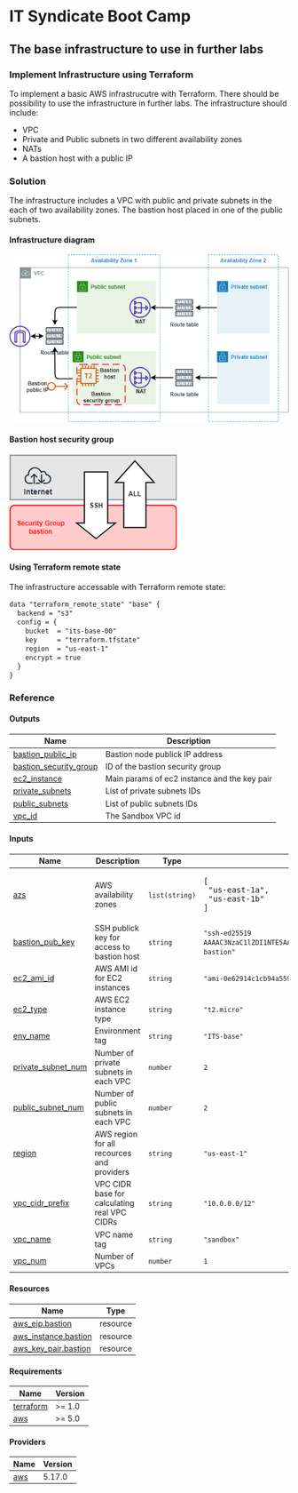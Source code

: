 <!-- BEGIN_TF_DOCS -->
# IT Syndicate Boot Camp
## The base infrastructure to use in further labs
### Implement Infrastructure using Terraform
To implement a basic AWS infrastrucutre with Terraform. There should be possibility to use the infrastructure in further labs. The infrastructure should include:
- VPC
- Private and Public subnets in two different availability zones
- NATs
- A bastion host with a public IP

### Solution
The infrastructure includes a VPC with public and private subnets in the each of two availability zones. The bastion host placed in one of the public subnets.
#### Infrastructure diagram
![Infrastructure diagram](docs/infra.png)

#### Bastion host security group
![Bastion host SG](docs/fw.png)

#### Using Terraform remote state
The infrastructure accessable with Terraform remote state:
```hcl
data "terraform_remote_state" "base" {
  backend = "s3"
  config = {
    bucket  = "its-base-00"
    key     = "terraform.tfstate"
    region  = "us-east-1"
    encrypt = true
  }
}
```
### Reference
#### Outputs

| Name | Description |
|------|-------------|
| <a name="output_bastion_public_ip"></a> [bastion\_public\_ip](#output\_bastion\_public\_ip) | Bastion node publick IP address |
| <a name="output_bastion_security_group"></a> [bastion\_security\_group](#output\_bastion\_security\_group) | ID of the bastion security group |
| <a name="output_ec2_instance"></a> [ec2\_instance](#output\_ec2\_instance) | Main params of ec2 instance and the key pair |
| <a name="output_private_subnets"></a> [private\_subnets](#output\_private\_subnets) | List of private subnets IDs |
| <a name="output_public_subnets"></a> [public\_subnets](#output\_public\_subnets) | List of public subnets IDs |
| <a name="output_vpc_id"></a> [vpc\_id](#output\_vpc\_id) | The Sandbox VPC id |
#### Inputs

| Name | Description | Type | Default | Required |
|------|-------------|------|---------|:--------:|
| <a name="input_azs"></a> [azs](#input\_azs) | AWS availability zones | `list(string)` | <pre>[<br>  "us-east-1a",<br>  "us-east-1b"<br>]</pre> | no |
| <a name="input_bastion_pub_key"></a> [bastion\_pub\_key](#input\_bastion\_pub\_key) | SSH publick key for access to bastion host | `string` | `"ssh-ed25519 AAAAC3NzaC1lZDI1NTE5AAAAIDGOVO/Cag0QuYYm5ThB+zehSFbskFjLS1T34y/TxtJ9 bastion"` | no |
| <a name="input_ec2_ami_id"></a> [ec2\_ami\_id](#input\_ec2\_ami\_id) | AWS AMI id for EC2 instances | `string` | `"ami-0e62914c1cb94a559"` | no |
| <a name="input_ec2_type"></a> [ec2\_type](#input\_ec2\_type) | AWS EC2 instance type | `string` | `"t2.micro"` | no |
| <a name="input_env_name"></a> [env\_name](#input\_env\_name) | Environment tag | `string` | `"ITS-base"` | no |
| <a name="input_private_subnet_num"></a> [private\_subnet\_num](#input\_private\_subnet\_num) | Number of private subnets in each VPC | `number` | `2` | no |
| <a name="input_public_subnet_num"></a> [public\_subnet\_num](#input\_public\_subnet\_num) | Number of public subnets in each VPC | `number` | `2` | no |
| <a name="input_region"></a> [region](#input\_region) | AWS region for all recources and providers | `string` | `"us-east-1"` | no |
| <a name="input_vpc_cidr_prefix"></a> [vpc\_cidr\_prefix](#input\_vpc\_cidr\_prefix) | VPC CIDR base for calculating real VPC CIDRs | `string` | `"10.0.0.0/12"` | no |
| <a name="input_vpc_name"></a> [vpc\_name](#input\_vpc\_name) | VPC name tag | `string` | `"sandbox"` | no |
| <a name="input_vpc_num"></a> [vpc\_num](#input\_vpc\_num) | Number of VPCs | `number` | `1` | no |
#### Resources

| Name | Type |
|------|------|
| [aws_eip.bastion](https://registry.terraform.io/providers/hashicorp/aws/latest/docs/resources/eip) | resource |
| [aws_instance.bastion](https://registry.terraform.io/providers/hashicorp/aws/latest/docs/resources/instance) | resource |
| [aws_key_pair.bastion](https://registry.terraform.io/providers/hashicorp/aws/latest/docs/resources/key_pair) | resource |
#### Requirements

| Name | Version |
|------|---------|
| <a name="requirement_terraform"></a> [terraform](#requirement\_terraform) | >= 1.0 |
| <a name="requirement_aws"></a> [aws](#requirement\_aws) | >= 5.0 |
#### Providers

| Name | Version |
|------|---------|
| <a name="provider_aws"></a> [aws](#provider\_aws) | 5.17.0 |
<!-- END_TF_DOCS -->
